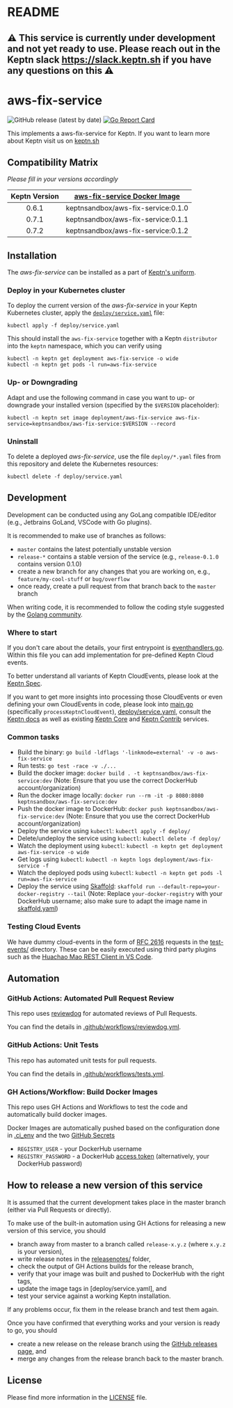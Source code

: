 # README

## :warning: This service is currently under development and not yet ready to use. Please reach out in the Keptn slack https://slack.keptn.sh if you have any questions on this :warning: 

# aws-fix-service
![GitHub release (latest by date)](https://img.shields.io/github/v/release/keptn-sandbox/aws-fix-service)
[![Go Report Card](https://goreportcard.com/badge/github.com/keptn-sandbox/aws-fix-service)](https://goreportcard.com/report/github.com/keptn-sandbox/aws-fix-service)

This implements a aws-fix-service for Keptn. If you want to learn more about Keptn visit us on [keptn.sh](https://keptn.sh)

## Compatibility Matrix

*Please fill in your versions accordingly*

| Keptn Version    | [aws-fix-service Docker Image](https://hub.docker.com/r/keptnsandbox/aws-fix-service/tags) |
|:----------------:|:----------------------------------------:|
|       0.6.1      | keptnsandbox/aws-fix-service:0.1.0 |
|       0.7.1      | keptnsandbox/aws-fix-service:0.1.1 |
|       0.7.2      | keptnsandbox/aws-fix-service:0.1.2 |

## Installation

The *aws-fix-service* can be installed as a part of [Keptn's uniform](https://keptn.sh).

### Deploy in your Kubernetes cluster

To deploy the current version of the *aws-fix-service* in your Keptn Kubernetes cluster, apply the [`deploy/service.yaml`](deploy/service.yaml) file:

```console
kubectl apply -f deploy/service.yaml
```

This should install the `aws-fix-service` together with a Keptn `distributor` into the `keptn` namespace, which you can verify using

```console
kubectl -n keptn get deployment aws-fix-service -o wide
kubectl -n keptn get pods -l run=aws-fix-service
```

### Up- or Downgrading

Adapt and use the following command in case you want to up- or downgrade your installed version (specified by the `$VERSION` placeholder):

```console
kubectl -n keptn set image deployment/aws-fix-service aws-fix-service=keptnsandbox/aws-fix-service:$VERSION --record
```

### Uninstall

To delete a deployed *aws-fix-service*, use the file `deploy/*.yaml` files from this repository and delete the Kubernetes resources:

```console
kubectl delete -f deploy/service.yaml
```

## Development

Development can be conducted using any GoLang compatible IDE/editor (e.g., Jetbrains GoLand, VSCode with Go plugins).

It is recommended to make use of branches as follows:

* `master` contains the latest potentially unstable version
* `release-*` contains a stable version of the service (e.g., `release-0.1.0` contains version 0.1.0)
* create a new branch for any changes that you are working on, e.g., `feature/my-cool-stuff` or `bug/overflow`
* once ready, create a pull request from that branch back to the `master` branch

When writing code, it is recommended to follow the coding style suggested by the [Golang community](https://github.com/golang/go/wiki/CodeReviewComments).

### Where to start

If you don't care about the details, your first entrypoint is [eventhandlers.go](eventhandlers.go). Within this file 
 you can add implementation for pre-defined Keptn Cloud events.
 
To better understand all variants of Keptn CloudEvents, please look at the [Keptn Spec](https://github.com/keptn/spec).
 
If you want to get more insights into processing those CloudEvents or even defining your own CloudEvents in code, please 
 look into [main.go](main.go) (specifically `processKeptnCloudEvent`), [deploy/service.yaml](deploy/service.yaml),
 consult the [Keptn docs](https://keptn.sh/docs/) as well as existing [Keptn Core](https://github.com/keptn/keptn) and
 [Keptn Contrib](https://github.com/keptn-contrib/) services.

### Common tasks

* Build the binary: `go build -ldflags '-linkmode=external' -v -o aws-fix-service`
* Run tests: `go test -race -v ./...`
* Build the docker image: `docker build . -t keptnsandbox/aws-fix-service:dev` (Note: Ensure that you use the correct DockerHub account/organization)
* Run the docker image locally: `docker run --rm -it -p 8080:8080 keptnsandbox/aws-fix-service:dev`
* Push the docker image to DockerHub: `docker push keptnsandbox/aws-fix-service:dev` (Note: Ensure that you use the correct DockerHub account/organization)
* Deploy the service using `kubectl`: `kubectl apply -f deploy/`
* Delete/undeploy the service using `kubectl`: `kubectl delete -f deploy/`
* Watch the deployment using `kubectl`: `kubectl -n keptn get deployment aws-fix-service -o wide`
* Get logs using `kubectl`: `kubectl -n keptn logs deployment/aws-fix-service -f`
* Watch the deployed pods using `kubectl`: `kubectl -n keptn get pods -l run=aws-fix-service`
* Deploy the service using [Skaffold](https://skaffold.dev/): `skaffold run --default-repo=your-docker-registry --tail` (Note: Replace `your-docker-registry` with your DockerHub username; also make sure to adapt the image name in [skaffold.yaml](skaffold.yaml))


### Testing Cloud Events

We have dummy cloud-events in the form of [RFC 2616](https://ietf.org/rfc/rfc2616.txt) requests in the [test-events/](test-events/) directory. These can be easily executed using third party plugins such as the [Huachao Mao REST Client in VS Code](https://marketplace.visualstudio.com/items?itemName=humao.rest-client).

## Automation

### GitHub Actions: Automated Pull Request Review

This repo uses [reviewdog](https://github.com/reviewdog/reviewdog) for automated reviews of Pull Requests. 

You can find the details in [.github/workflows/reviewdog.yml](.github/workflows/reviewdog.yml).

### GitHub Actions: Unit Tests

This repo has automated unit tests for pull requests. 

You can find the details in [.github/workflows/tests.yml](.github/workflows/tests.yml).

### GH Actions/Workflow: Build Docker Images

This repo uses GH Actions and Workflows to test the code and automatically build docker images.

Docker Images are automatically pushed based on the configuration done in [.ci_env](.ci_env) and the two [GitHub Secrets](https://github.com/keptn-sandbox/aws-fix-service/settings/secrets/actions)
* `REGISTRY_USER` - your DockerHub username
* `REGISTRY_PASSWORD` - a DockerHub [access token](https://hub.docker.com/settings/security) (alternatively, your DockerHub password)

## How to release a new version of this service

It is assumed that the current development takes place in the master branch (either via Pull Requests or directly).

To make use of the built-in automation using GH Actions for releasing a new version of this service, you should

* branch away from master to a branch called `release-x.y.z` (where `x.y.z` is your version),
* write release notes in the [releasenotes/](releasenotes/) folder,
* check the output of GH Actions builds for the release branch, 
* verify that your image was built and pushed to DockerHub with the right tags,
* update the image tags in [deploy/service.yaml], and
* test your service against a working Keptn installation.

If any problems occur, fix them in the release branch and test them again.

Once you have confirmed that everything works and your version is ready to go, you should

* create a new release on the release branch using the [GitHub releases page](https://github.com/keptn-sandbox/aws-fix-service/releases), and
* merge any changes from the release branch back to the master branch.

## License

Please find more information in the [LICENSE](LICENSE) file.
